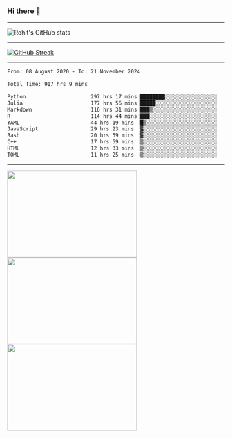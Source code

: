 ### Hi there 👋

<hr/>

![Rohit's GitHub stats](https://github-readme-stats.vercel.app/api?username=RohitRathore1&show_icons=true&theme=transparent)

<hr/>

[![GitHub Streak](http://github-readme-streak-stats.herokuapp.com?user=RohitRathore1&theme=dark&mode=weekly)](https://git.io/streak-stats)

<hr/>

<!--START_SECTION:waka-->

```txt
From: 08 August 2020 - To: 21 November 2024

Total Time: 917 hrs 9 mins

Python                     297 hrs 17 mins ████████░░░░░░░░░░░░░░░░░   32.41 %
Julia                      177 hrs 56 mins █████░░░░░░░░░░░░░░░░░░░░   19.40 %
Markdown                   116 hrs 31 mins ███▒░░░░░░░░░░░░░░░░░░░░░   12.70 %
R                          114 hrs 44 mins ███░░░░░░░░░░░░░░░░░░░░░░   12.51 %
YAML                       44 hrs 19 mins  █▒░░░░░░░░░░░░░░░░░░░░░░░   04.83 %
JavaScript                 29 hrs 23 mins  ▓░░░░░░░░░░░░░░░░░░░░░░░░   03.20 %
Bash                       20 hrs 59 mins  ▓░░░░░░░░░░░░░░░░░░░░░░░░   02.29 %
C++                        17 hrs 59 mins  ▒░░░░░░░░░░░░░░░░░░░░░░░░   01.96 %
HTML                       12 hrs 33 mins  ▒░░░░░░░░░░░░░░░░░░░░░░░░   01.37 %
TOML                       11 hrs 25 mins  ▒░░░░░░░░░░░░░░░░░░░░░░░░   01.25 %
```

<!--END_SECTION:waka-->

<hr/>

<p>
  <img src="https://wakatime.com/share/@TeAmp0is0N/0205e68a-e5ed-48bf-b870-3c94c1fa77d3.svg" width="300" height="200">
  <img src="https://wakatime.com/share/@TeAmp0is0N/3935ee43-08a3-493e-8b95-60c1f9204b15.svg" width="300" height="200">
  <img src="https://wakatime.com/share/@TeAmp0is0N/8717aacc-7340-44e0-abb1-987dc9823fcd.svg" width="300" height="200">
</p>




